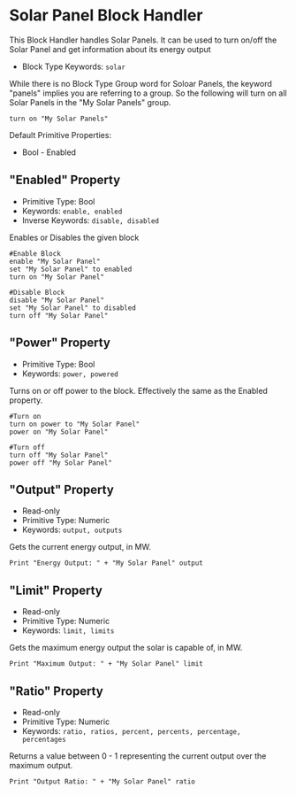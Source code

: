﻿# Solar Panel Block Handler

This Block Handler handles Solar Panels.  It can be used to turn on/off the Solar Panel and get information about its energy output 

* Block Type Keywords: ```solar```

While there is no Block Type Group word for Soloar Panels, the keyword "panels" implies you are referring to a group.  So the following will turn on all Solar Panels in the "My Solar Panels" group.

```
turn on "My Solar Panels" 
```

Default Primitive Properties:
* Bool - Enabled

## "Enabled" Property
* Primitive Type: Bool
* Keywords: ```enable, enabled```
* Inverse Keywords: ```disable, disabled```

Enables or Disables the given block

```
#Enable Block
enable "My Solar Panel"
set "My Solar Panel" to enabled
turn on "My Solar Panel"

#Disable Block
disable "My Solar Panel"
set "My Solar Panel" to disabled
turn off "My Solar Panel"
```

## "Power" Property
* Primitive Type: Bool
* Keywords: ```power, powered```

Turns on or off power to the block.  Effectively the same as the Enabled property.

```
#Turn on
turn on power to "My Solar Panel"
power on "My Solar Panel"

#Turn off
turn off "My Solar Panel"
power off "My Solar Panel"
```

## "Output" Property
* Read-only
* Primitive Type: Numeric
* Keywords: ```output, outputs```

Gets the current energy output, in MW.

```
Print "Energy Output: " + "My Solar Panel" output
```

## "Limit" Property
* Read-only
* Primitive Type: Numeric
* Keywords: ```limit, limits```

Gets the maximum energy output the solar is capable of, in MW.

```
Print "Maximum Output: " + "My Solar Panel" limit
```

## "Ratio" Property
* Read-only
* Primitive Type: Numeric
* Keywords: ```ratio, ratios, percent, percents, percentage, percentages```

Returns a value between 0 - 1 representing the current output over the maximum output. 

```
Print "Output Ratio: " + "My Solar Panel" ratio
```
